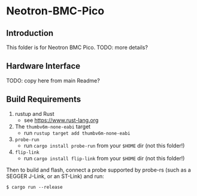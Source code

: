 # Neotron-BMC-Pico

## Introduction
This folder is for Neotron BMC Pico.
TODO: more details?

## Hardware Interface
TODO: copy here from main Readme?

## Build Requirements

1. rustup and Rust
   - see https://www.rust-lang.org
2. The `thumbv6m-none-eabi` target
   - run `rustup target add thumbv6m-none-eabi`
3. `probe-run`
   - run `cargo install probe-run` from your `$HOME` dir (not this folder!)
4. `flip-link`
   - run `cargo install flip-link` from your `$HOME` dir (not this folder!)

Then to build and flash, connect a probe supported by probe-rs (such as a SEGGER J-Link, or an ST-Link) and run:

```
$ cargo run --release
```
